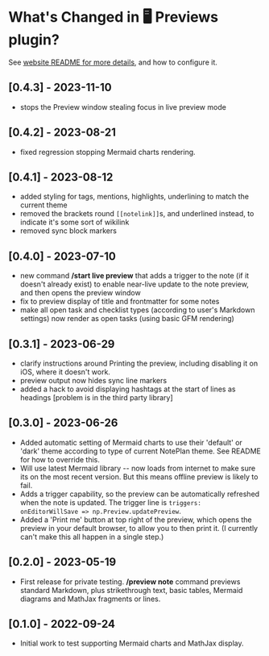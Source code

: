 # What's Changed in 🖥️ Previews plugin?
See [website README for more details](https://github.com/NotePlan/plugins/tree/main/np.Preview), and how to configure it.

## [0.4.3] - 2023-11-10
- stops the Preview window stealing focus in live preview mode

## [0.4.2] - 2023-08-21
- fixed regression stopping Mermaid charts rendering.

## [0.4.1] - 2023-08-12
- added styling for tags, mentions, highlights, underlining to match the current theme
- removed the brackets round `[[notelink]]`s, and underlined instead, to indicate it's some sort of wikilink
- removed sync block markers

## [0.4.0] - 2023-07-10
- new command **/start live preview** that adds a trigger to the note (if it doesn't already exist) to enable near-live update to the note preview, and then opens the preview window
- fix to preview display of title and frontmatter for some notes
- make all open task and checklist types (according to user's Markdown settings) now render as open tasks (using basic GFM rendering)

## [0.3.1] - 2023-06-29
- clarify instructions around Printing the preview, including disabling it on iOS, where it doesn't work.
- preview output now hides sync line markers
- added a hack to avoid displaying hashtags at the start of lines as headings [problem is in the third party library]

## [0.3.0] - 2023-06-26
- Added automatic setting of Mermaid charts to use their 'default' or 'dark' theme according to type of current NotePlan theme. See README for how to override this.
- Will use latest Mermaid library -- now loads from internet to make sure its on the most recent version. But this means offline preview is likely to fail.
- Adds a trigger capability, so the preview can be automatically refreshed when the note is updated. The trigger line is `triggers: onEditorWillSave => np.Preview.updatePreview`.
- Added a 'Print me' button at top right of the preview, which opens the preview in your default browser, to allow you to then print it. (I currently can't make this all happen in a single step.)

## [0.2.0] - 2023-05-19
- First release for private testing. **/preview note** command previews standard Markdown, plus strikethrough text, basic tables, Mermaid diagrams and MathJax fragments or lines.

## [0.1.0] - 2022-09-24
- Initial work to test supporting Mermaid charts and MathJax display.
